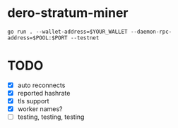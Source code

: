 # dero-stratum-miner

```
go run . --wallet-address=$YOUR_WALLET --daemon-rpc-address=$POOL:$PORT --testnet
```

# TODO
- [x] auto reconnects
- [x] reported hashrate
- [x] tls support
- [x] worker names?
- [ ] testing, testing, testing